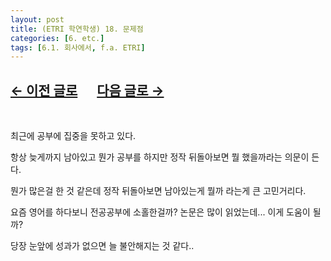 ```yaml
---
layout: post
title: (ETRI 학연학생) 18. 문제점
categories: [6. etc.]
tags: [6.1. 회사에서, f.a. ETRI]
---
```


## [←  이전 글로](https://maizer2.github.io/6.%20etc2022/04/29/(ETRI-학연학생)-17.html) 　 [다음 글로 →](https://maizer2.github.io/6.%20etc2022/05/16/(ETRI-학연학생)-19.html)

<br/>

최근에 공부에 집중을 못하고 있다.

항상 늦게까지 남아있고 뭔가 공부를 하지만 정작 뒤돌아보면 뭘 했을까라는 의문이 든다.

뭔가 많은걸 한 것 같은데 정작 뒤돌아보면 남아있는게 뭘까 라는게 큰 고민거리다.

요즘 영어를 하다보니 전공공부에 소홀한걸까? 논문은 많이 읽었는데... 이게 도움이 될까?

당장 눈앞에 성과가 없으면 늘 불안해지는 것 같다..